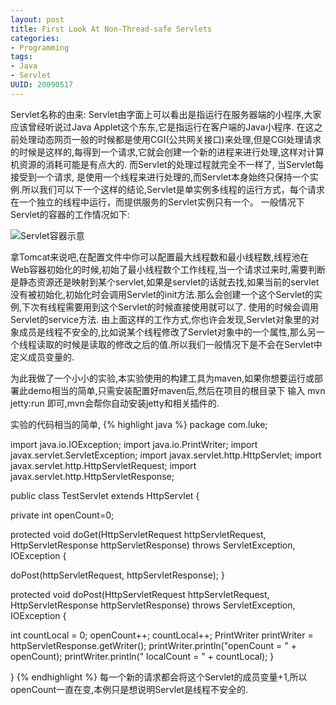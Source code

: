 ```yaml
---
layout: post
title: First Look At Non-Thread-safe Servlets
categories:
- Programming
tags:
- Java
- Servlet
UUID: 20090517
---
```


Servlet名称的由来:
Servlet由字面上可以看出是指运行在服务器端的小程序,大家应该曾经听说过Java Applet这个东东,它是指运行在客户端的Java小程序.
在这之前处理动态网页一般的时候都是使用CGI(公共网关接口)来处理,但是CGI处理请求的时候是这样的,每得到一个请求,它就会创建一个新的进程来进行处理,这样对计算机资源的消耗可能是有点大的.
而Servlet的处理过程就完全不一样了, 当Servlet每接受到一个请求, 是使用一个线程来进行处理的,而Servlet本身始终只保持一个实例.所以我们可以下一个这样的结论,Servlet是单实例多线程的运行方式，每个请求在一个独立的线程中运行，而提供服务的Servlet实例只有一个。
一般情况下Servlet的容器的工作情况如下:

![Servlet容器示意](http://farm8.staticflickr.com/7120/7075762499_60640bd472_z_d.jpg)

拿Tomcat来说吧,在配置文件中你可以配置最大线程数和最小线程数,线程池在Web容器初始化的时候,初始了最小线程数个工作线程,当一个请求过来时,需要判断是静态资源还是映射到某个servlet,如果是servlet的话就去找,如果当前的servlet没有被初始化,初始化时会调用Servlet的init方法.那么会创建一个这个Servlet的实例,下次有线程需要用到这个Servlet的时候直接使用就可以了. 使用的时候会调用Servlet的service方法.
由上面这样的工作方式,你也许会发现,Servlet对象里的对象成员是线程不安全的,比如说某个线程修改了Servlet对象中的一个属性,那么另一个线程读取的时候是读取的修改之后的值.所以我们一般情况下是不会在Servlet中定义成员变量的.

为此我做了一个小小的实验,本实验使用的构建工具为maven,如果你想要运行或部署此demo相当的简单,只需安装配置好maven后,然后在项目的根目录下 输入 mvn jetty:run 即可,mvn会帮你自动安装jetty和相关插件的.

实验的代码相当的简单,
{% highlight java %}
package com.luke;

import java.io.IOException;
import java.io.PrintWriter;
import javax.servlet.ServletException;
import javax.servlet.http.HttpServlet;
import javax.servlet.http.HttpServletRequest;
import javax.servlet.http.HttpServletResponse;

public class TestServlet extends HttpServlet
{

private int openCount=0;

protected void doGet(HttpServletRequest httpServletRequest, HttpServletResponse httpServletResponse) throws ServletException, IOException
{

doPost(httpServletRequest, httpServletResponse);
}

protected void doPost(HttpServletRequest httpServletRequest, HttpServletResponse httpServletResponse) throws ServletException, IOException
{

int countLocal = 0;
openCount++;
countLocal++;
PrintWriter printWriter = httpServletResponse.getWriter();
printWriter.println("openCount = " + openCount);
printWriter.println(" localCount = " + countLocal);
}

}
{% endhighlight %}
每一个新的请求都会将这个Servlet的成员变量+1,所以openCount一直在变,本例只是想说明Servlet是线程不安全的.
